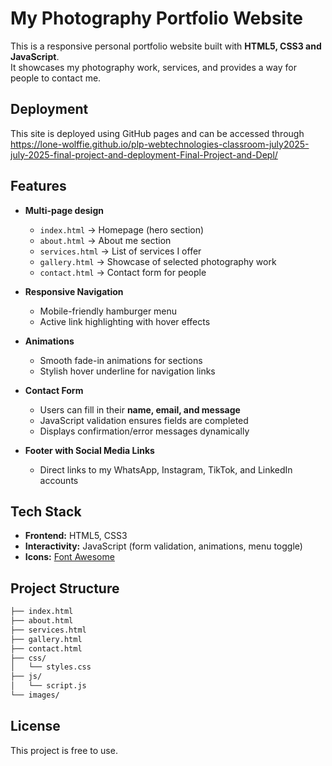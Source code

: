 # My Photography Portfolio Website

This is a responsive personal portfolio website built with **HTML5, CSS3 and JavaScript**.  
It showcases my photography work, services, and provides a way for people to contact me.

## Deployment
This site is deployed using GitHub pages and can be accessed through https://lone-wolffie.github.io/plp-webtechnologies-classroom-july2025-july-2025-final-project-and-deployment-Final-Project-and-Depl/

## Features
- **Multi-page design**
  - `index.html` → Homepage (hero section)
  - `about.html` → About me section
  - `services.html` → List of services I offer
  - `gallery.html` → Showcase of selected photography work
  - `contact.html` → Contact form for people

- **Responsive Navigation**
  - Mobile-friendly hamburger menu
  - Active link highlighting with hover effects

- **Animations**
  - Smooth fade-in animations for sections
  - Stylish hover underline for navigation links

- **Contact Form**
  - Users can fill in their **name, email, and message**
  - JavaScript validation ensures fields are completed
  - Displays confirmation/error messages dynamically

- **Footer with Social Media Links**
  - Direct links to my WhatsApp, Instagram, TikTok, and LinkedIn accounts

## Tech Stack
- **Frontend:** HTML5, CSS3
- **Interactivity:** JavaScript (form validation, animations, menu toggle)
- **Icons:** [Font Awesome](https://fontawesome.com/)

## Project Structure
```bash
├── index.html        
├── about.html       
├── services.html    
├── gallery.html      
├── contact.html      
├── css/
│   └── styles.css    
├── js/
│   └── script.js     
└── images/  
```    

## License
This project is free to use.
